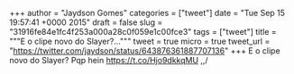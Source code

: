 
+++
author = "Jaydson Gomes"
categories = ["tweet"]
date = "Tue Sep 15 19:57:41 +0000 2015"
draft = false
slug = "31916fe84e1fc4f253a000a28c0f059e1c00fce3"
tags = ["tweet"]
title = """E o clipe novo do Slayer?..."""
tweet = true
micro = true
tweet_url = "https://twitter.com/jaydson/status/643876361887707136"
+++
E o clipe novo do Slayer? Pqp hein https://t.co/Hjo9dkkqMU \,,/

